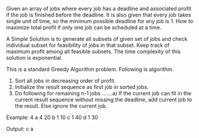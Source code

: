 Given an array of jobs where every job has a deadline and associated profit if the job is finished before the deadline. It is also given that every job takes single unit of time, so the minimum possible deadline for any job is 1. How to maximize total profit if only one job can be scheduled at a time.


A Simple Solution is to generate all subsets of given set of jobs and check individual subset for feasibility of jobs in that subset. Keep track of maximum profit among all feasible subsets. The time complexity of this solution is exponential.

This is a standard Greedy Algorithm problem. Following is algorithm.

1) Sort all jobs in decreasing order of profit.
2) Initialize the result sequence as first job in sorted jobs.
3) Do following for remaining n-1 jobs
.......a) If the current job can fit in the current result sequence
          without missing the deadline, add current job to the result.
	        Else ignore the current job.

Example:
4
a 4 20
b 1 10
c 1 40
d 1 30

Output:
c a
